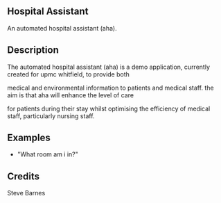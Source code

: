 ## Hospital Assistant
An automated hospital assistant (aha).

## Description
The automated hospital assistant (aha) is a demo application, currently created for upmc whitfield, to provide both

medical and environmental information to patients and medical staff. the aim is that aha will enhance the level of care

for patients during their stay whilst optimising the efficiency of medical staff, particularly nursing staff.

## Examples
 - "What room am i in?"


## Credits
Steve Barnes


